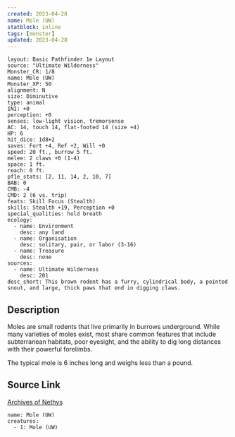```yaml
---
created: 2023-04-28
name: Mole (UW)
statblock: inline
tags: [monster]
updated: 2023-04-28
---
```

```statblock
layout: Basic Pathfinder 1e Layout
source: "Ultimate Wilderness"
Monster_CR: 1/8
name: Mole (UW)
Monster_XP: 50
alignment: N
size: Diminutive
type: animal
INI: +0
perception: +0
senses: low-light vision, tremorsense
AC: 14, touch 14, flat-footed 14 (size +4)
HP: 6
hit_dice: 1d8+2
saves: Fort +4, Ref +2, Will +0
speed: 20 ft., burrow 5 ft.
melee: 2 claws +0 (1-4)
space: 1 ft.
reach: 0 ft.
pf1e_stats: [2, 11, 14, 2, 10, 7]
BAB: 0
CMB: -4
CMD: 2 (6 vs. trip)
feats: Skill Focus (Stealth)
skills: Stealth +19, Perception +0
special_qualities: hold breath
ecology:
  - name: Environment
    desc: any land
  - name: Organisation
    desc: solitary, pair, or labor (3-16)
  - name: Treasure
    desc: none
sources:
  - name: Ultimate Wilderness
    desc: 201
desc_short: This brown rodent has a furry, cylindrical body, a pointed snout, and large, thick paws that end in digging claws.
```
## Description
Moles are small rodents that live primarily in burrows underground. While many varieties of moles exist, most share common features that include subterranean habitats, poor eyesight, and the ability to dig long distances with their powerful forelimbs.

 The typical mole is 6 inches long and weighs less than a pound.
## Source Link
[Archives of Nethys](https://aonprd.com/MonsterDisplay.aspx?ItemName=Mole%20(UW))
```encounter-table
name: Mole (UW)
creatures:
  - 1: Mole (UW)
```
